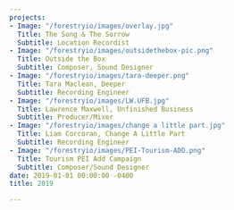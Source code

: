 ```yaml
---
projects:
- Image: "/forestryio/images/overlay.jpg"
  Title: The Song & The Sorrow
  Subtitle: Location Recordist
- Image: "/forestryio/images/outsidethebox-pic.png"
  Title: Outside the Box
  Subtitle: Composer, Sound Designer
- Image: "/forestryio/images/tara-deeper.png"
  Title: Tara Maclean, Deeper
  Subtitle: Recording Engineer
- Image: "/forestryio/images/LW.UFB.jpg"
  Title: Lawrence Maxwell, Unfinished Business
  Subtitle: Producer/Mixer
- Image: "/forestryio/images/change a little part.jpg"
  Title: Liam Corcoran, Change A Little Part
  Subtitle: Recording Engineer
- Image: "/forestryio/images/PEI-Tourism-ADD.png"
  Title: Tourism PEI Add Campaign
  Subtitle: Composer/Sound Designer
date: 2019-01-01 00:00:00 -0400
title: 2019

---
```

